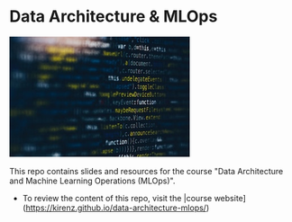 # Data Architecture & MLOps 

![](img/img.jpg)

This repo contains slides and resources for the course "Data Architecture and Machine Learning Operations (MLOps)".

- To review the content of this repo, visit the |course website](https://kirenz.github.io/data-architecture-mlops/)
